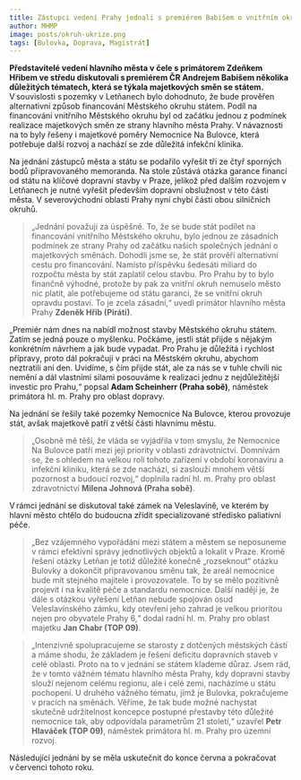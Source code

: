 ```yaml
---
title: Zástupci vedení Prahy jednali s premiérem Babišem o vnitřním okruhu a Nemocnici Na Bulovce
author: MHMP
image: posts/okruh-ukrize.png
tags: [Bulovka, Doprava, Magistrát]
---
```


**Představitelé vedení hlavního města v čele s primátorem Zdeňkem Hřibem ve středu diskutovali s premiérem ČR Andrejem Babišem několika důležitých tématech, která se týkala majetkových směn se státem.** V souvislosti s pozemky v Letňanech bylo dohodnuto, že bude prověřen alternativní způsob financování Městského okruhu státem. Podíl na financování vnitřního Městského okruhu byl od začátku jednou z podmínek realizace majetkových směn ze strany hlavního města Prahy. V návaznosti na to byly řešeny i majetkové poměry Nemocnice Na Bulovce, která potřebuje další rozvoj a nachází se zde důležitá infekční klinika.

Na jednání zástupců města a státu se podařilo vyřešit tři ze čtyř sporných bodů připravovaného memoranda. Na stole zůstává otázka garance financí od státu na klíčové dopravní stavby v Praze, jelikož před dalším rozvojem v Letňanech je nutné vyřešit především dopravní obslužnost v této části města. V severovýchodní oblasti Prahy nyní chybí části obou silničních okruhů.

>„Jednání považuji za úspěšné. To, že se bude stát podílet na financování vnitřního Městského okruhu, bylo jednou ze zásadních podmínek ze strany Prahy od začátku našich společných jednání o majetkových směnách. Dohodli jsme se, že stát prověří alternativní cestu pro financování. Namísto příspěvku šedesáti miliard do rozpočtu města by stát zaplatil celou stavbu. Pro Prahu by to bylo finančně výhodné, protože by pak za vnitřní okruh nemuselo město nic platit, ale potřebujeme od státu garanci, že se vnitřní okruh opravdu postaví. To je zcela zásadní,“ uvedl primátor hlavního města Prahy **Zdeněk Hřib (Piráti)**.

„Premiér nám dnes na nabídl možnost stavby Městského okruhu státem. Zatím se jedná pouze o myšlenku. Počkáme, jestli stát přijde s nějakým konkrétním návrhem a jak bude vypadat. Pro Prahu je důležitá i rychlost přípravy, proto dál pokračuji v práci na Městském okruhu, abychom neztratili ani den. Uvidíme, s čím přijde stát, ale za nás se v tuhle chvíli nic nemění a dál vlastními silami posouváme k realizaci jednu z nejdůležitější investic pro Prahu,“ popsal **Adam Scheinherr (Praha sobě)**, náměstek primátora hl. m. Prahy pro oblast dopravy.

Na jednání se řešily také pozemky Nemocnice Na Bulovce, kterou provozuje stát, avšak majetkově patří z větší části hlavnímu městu.

>„Osobně mě těší, že vláda se vyjádřila v tom smyslu, že Nemocnice Na Bulovce patří mezi její priority v oblasti zdravotnictví. Domnívám se, že s ohledem na velkou roli tohoto zařízení v období koronaviru a infekční kliniku, která se zde nachází, si zaslouží mnohem větší pozornost a budoucí rozvoj,“ doplnila radní hl. m. Prahy pro oblast zdravotnictví **Milena Johnová (Praha sobě)**.

V rámci jednání se diskutoval také zámek na Veleslavíně, ve kterém by hlavní město chtělo do budoucna zřídit specializované středisko paliativní péče.

>„Bez vzájemného vypořádáni mezi státem a městem se neposuneme v rámci efektivní správy jednotlivých objektů a lokalit v Praze. Kromě řešení otázky Letňan je totiž důležité konečně „rozseknout“ otázku Bulovky a dokončit připravovanou směnu tak, že areál nemocnice bude mít stejného majitele i provozovatele. To by se mělo pozitivně projevit i na kvalitě péče a standardu nemocnice. Další nadějí je, že dále s otázkou vyřešení Letňan nebude spojován osud Veleslavínského zámku, kdy otevření jeho zahrad je velkou prioritou nejen pro obyvatele Prahy 6,“ dodal radní hl. m. Prahy pro oblast majetku **Jan Chabr (TOP 09)**.

>„Intenzivně spolupracujeme se starosty z dotčených městských částí a máme shodu, že základem je řešení deficitu dopravních staveb v celé oblasti. Proto na to v jednání se státem klademe důraz. Jsem rád, že v tomto vážném tématu hlavního města Prahy, kdy dopravní stavby slouží nejenom celému regionu, ale i celé zemi, nacházíme u státu pochopení. U druhého vážného tématu, jímž je Bulovka, pokračujeme v pracích na směnách. Věříme, že tak bude možné nachystat skutečně udržitelnost koncepce postupné přestavby této důležité nemocnice tak, aby odpovídala parametrům 21 století,“ uzavřel **Petr Hlaváček (TOP 09)**, náměstek primátora hl. m. Prahy pro územní rozvoj.

Následující jednání by se měla uskutečnit do konce června a pokračovat v červenci tohoto roku.
